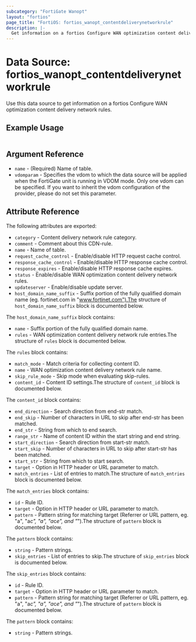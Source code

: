 ```yaml
---
subcategory: "FortiGate Wanopt"
layout: "fortios"
page_title: "FortiOS: fortios_wanopt_contentdeliverynetworkrule"
description: |-
  Get information on a fortios Configure WAN optimization content delivery network rules.
---
```


# Data Source: fortios_wanopt_contentdeliverynetworkrule
Use this data source to get information on a fortios Configure WAN optimization content delivery network rules.


## Example Usage

```hcl

```

## Argument Reference

* `name` - (Required) Name of table.
* `vdomparam` - Specifies the vdom to which the data source will be applied when the FortiGate unit is running in VDOM mode. Only one vdom can be specified. If you want to inherit the vdom configuration of the provider, please do not set this parameter.

## Attribute Reference

The following attributes are exported:

* `category` - Content delivery network rule category.
* `comment` - Comment about this CDN-rule.
* `name` - Name of table.
* `request_cache_control` - Enable/disable HTTP request cache control.
* `response_cache_control` - Enable/disable HTTP response cache control.
* `response_expires` - Enable/disable HTTP response cache expires.
* `status` - Enable/disable WAN optimization content delivery network rules.
* `updateserver` - Enable/disable update server.
* `host_domain_name_suffix` - Suffix portion of the fully qualified domain name (eg. fortinet.com in "www.fortinet.com").The structure of `host_domain_name_suffix` block is documented below.

The `host_domain_name_suffix` block contains:

* `name` - Suffix portion of the fully qualified domain name.
* `rules` - WAN optimization content delivery network rule entries.The structure of `rules` block is documented below.

The `rules` block contains:

* `match_mode` - Match criteria for collecting content ID.
* `name` - WAN optimization content delivery network rule name.
* `skip_rule_mode` - Skip mode when evaluating skip-rules.
* `content_id` - Content ID settings.The structure of `content_id` block is documented below.

The `content_id` block contains:

* `end_direction` - Search direction from end-str match.
* `end_skip` - Number of characters in URL to skip after end-str has been matched.
* `end_str` - String from which to end search.
* `range_str` - Name of content ID within the start string and end string.
* `start_direction` - Search direction from start-str match.
* `start_skip` - Number of characters in URL to skip after start-str has been matched.
* `start_str` - String from which to start search.
* `target` - Option in HTTP header or URL parameter to match.
* `match_entries` - List of entries to match.The structure of `match_entries` block is documented below.

The `match_entries` block contains:

* `id` - Rule ID.
* `target` - Option in HTTP header or URL parameter to match.
* `pattern` - Pattern string for matching target (Referrer or URL pattern, eg. "a", "a*c", "*a*", "a*c*e", and "*").The structure of `pattern` block is documented below.

The `pattern` block contains:

* `string` - Pattern strings.
* `skip_entries` - List of entries to skip.The structure of `skip_entries` block is documented below.

The `skip_entries` block contains:

* `id` - Rule ID.
* `target` - Option in HTTP header or URL parameter to match.
* `pattern` - Pattern string for matching target (Referrer or URL pattern, eg. "a", "a*c", "*a*", "a*c*e", and "*").The structure of `pattern` block is documented below.

The `pattern` block contains:

* `string` - Pattern strings.
